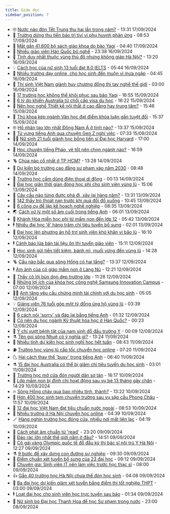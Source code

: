 ```yaml
---
title: Giáo dục
sidebar_position: 7
---
```


<!-- vnexpress-giao-duc:START -->
- 🤓 [Nước nào đón Tết Trung thu hai lần trong năm?](https://vnexpress.net/nuoc-nao-don-tet-trung-thu-hai-lan-trong-nam-4793989.html) - 13:31 17/09/2024
- 🦆 [Trường dừng thu tiền bảo trì tivi vì phụ huynh phản ứng](https://vnexpress.net/truong-dung-thu-tien-bao-tri-tivi-vi-phu-huynh-phan-ung-4793902.html) - 08:53 17/09/2024
- 🦩 [Mất gần 41.600 bộ sách giáo khoa do bão Yagi](https://vnexpress.net/mat-gan-41-600-bo-sach-giao-khoa-do-bao-yagi-4793779.html) - 04:40 17/09/2024
- 🌮 [Nhiều giáo viên Hàn Quốc bỏ nghề](https://vnexpress.net/nhieu-giao-vien-han-quoc-bo-nghe-4790685.html) - 23:38 16/09/2024
- 🔭 [Tỉnh duy nhất thuộc vùng thủ đô nhưng không giáp Hà Nội?](https://vnexpress.net/tinh-duy-nhat-thuoc-vung-thu-do-nhung-khong-giap-ha-noi-4793554.html) - 13:20 16/09/2024
- 💡 [Cách học của nữ sinh 13 tuổi đạt 8.0 IELTS](https://vnexpress.net/cach-hoc-cua-nu-sinh-13-tuoi-dat-8-0-ielts-4792795.html) - 05:44 16/09/2024
- 🥰 [Nhiều trường dạy online, cho học sinh đến muộn vì mưa ngập](https://vnexpress.net/nhieu-truong-day-online-cho-hoc-sinh-den-muon-vi-mua-ngap-4793346.html) - 04:45 16/09/2024
- 🐲 [Thí sinh Việt Nam giành huy chương đồng thi tay nghề thế giới](https://vnexpress.net/thi-sinh-viet-nam-gianh-huy-chuong-dong-thi-tay-nghe-the-gioi-4793228.html) - 03:00 16/09/2024
- 🦒 [17 trường học không thể khôi phục sau bão Yagi](https://vnexpress.net/17-truong-hoc-khong-the-khoi-phuc-sau-bao-yagi-4793178.html) - 16:55 15/09/2024
- 🦆 [6 lý do khiến Australia từ chối cấp visa du học](https://vnexpress.net/6-ly-do-khien-australia-tu-choi-cap-visa-du-hoc-4793090.html) - 16:22 15/09/2024
- 🧰 [Nên học nghề Thiết kế nội thất ở cao đẳng hay trung tâm?](https://vnexpress.net/nen-hoc-nghe-thiet-ke-noi-that-o-cao-dang-hay-trung-tam-4793124.html) - 15:46 15/09/2024
- 🐘 [Thủ khoa kép ngành Văn học đạt điểm khóa luận gần tuyệt đối](https://vnexpress.net/thu-khoa-kep-nganh-van-hoc-dat-diem-khoa-luan-gan-tuyet-doi-4792638.html) - 15:37 15/09/2024
- 🤓 [Hồ nhân tạo lớn nhất Đông Nam Á ở tỉnh nào?](https://vnexpress.net/ho-nhan-tao-lon-nhat-dong-nam-a-o-tinh-nao-4793075.html) - 13:37 15/09/2024
- 🧰 [Từ vựng tiếng Anh qua chuyện Gen Z nghỉ việc](https://vnexpress.net/tu-vung-tieng-anh-qua-chuyen-gen-z-nghi-viec-4792890.html) - 07:33 15/09/2024
- 🧑‍💻 [Nữ sinh 21 tuổi giành học bổng tiến sĩ Đại học Harvard](https://vnexpress.net/nu-sinh-21-tuoi-gianh-hoc-bong-tien-si-dai-hoc-harvard-4792824.html) - 17:00 14/09/2024
- 🫶 [Học chuyên tiếng Pháp, vẽ tốt nên chọn ngành nào?](https://vnexpress.net/hoc-chuyen-tieng-phap-ve-tot-nen-chon-nganh-nao-4765837.html) - 16:59 14/09/2024
- 🪜 [Chùa nào cổ nhất ở TP HCM?](https://vnexpress.net/chua-nao-co-nhat-o-tp-hcm-4784613.html) - 13:28 14/09/2024
- 🎊 [Dự kiến bỏ trường cao đẳng sư phạm vào năm 2030](https://vnexpress.net/du-kien-bo-truong-cao-dang-su-pham-vao-nam-2030-4792720.html) - 08:48 14/09/2024
- 🧐 [Trường học cấm dùng điện thoại di động](https://vnexpress.net/truong-hoc-cam-dung-dien-thoai-di-dong-4792514.html) - 00:13 14/09/2024
- 🌈 [Đại học giãn thời gian đóng học phí cho sinh viên vùng lũ](https://vnexpress.net/dai-hoc-gian-thoi-gian-dong-hoc-phi-cho-sinh-vien-vung-lu-4792669.html) - 15:06 13/09/2024
- 🥰 [Cây cầu nào từng được phá đi, xây lại hàng năm?](https://vnexpress.net/cay-cau-nao-tung-duoc-pha-di-xay-lai-hang-nam-4790736.html) - 13:31 13/09/2024
- 🎡 [142 thầy trò thoát nạn trước khi quả đồi đổ xuống](https://vnexpress.net/142-thay-tro-thoat-nan-truoc-khi-qua-doi-do-xuong-4792671.html) - 10:45 13/09/2024
- 🎊 [6 công cụ để lập kế hoạch nghề nghiệp](https://vnexpress.net/6-cong-cu-de-lap-ke-hoach-nghe-nghiep-4792538.html) - 08:35 13/09/2024
- 🌏 [Cách xử lý một số âm cuối trong tiếng Anh](https://vnexpress.net/cach-xu-ly-mot-so-am-cuoi-trong-tieng-anh-4792529.html) - 06:01 13/09/2024
- 🥸 [Khánh Hòa miễn học phí từ mầm non đến lớp 12](https://vnexpress.net/khanh-hoa-mien-hoc-phi-tu-mam-non-den-lop-12-4792510.html) - 05:42 13/09/2024
- 🕴 [Nhiều đại học &#39;ế&#39; hàng trăm chỉ tiêu tuyển bổ sung](https://vnexpress.net/nhieu-dai-hoc-e-hang-tram-chi-tieu-tuyen-bo-sung-4791674.html) - 02:01 13/09/2024
- 💂 [Đại học lên phương án hỗ trợ sinh viên khó khăn vì bão lũ](https://vnexpress.net/dai-hoc-len-phuong-an-ho-tro-sinh-vien-kho-khan-vi-bao-lu-4792053.html) - 16:10 12/09/2024
- 🕴 [Cảnh báo lừa bán tài liệu ôn thi tuyển giáo viên](https://vnexpress.net/canh-bao-lua-ban-tai-lieu-on-thi-tuyen-giao-vien-4792248.html) - 15:11 12/09/2024
- 🌋 [Học sinh gửi tiền tiết kiệm, bánh mì, muối vừng đến vùng lũ](https://vnexpress.net/hoc-sinh-gui-tien-tiet-kiem-banh-mi-muoi-vung-den-vung-lu-4791706.html) - 14:28 12/09/2024
- 🪜 [Cầu nào bắc qua sông Hồng có hai tầng?](https://vnexpress.net/cau-nao-bac-qua-song-hong-co-hai-tang-4792215.html) - 13:37 12/09/2024
- 🕴 [Ám ảnh của cô giáo mầm non ở Làng Nủ](https://vnexpress.net/am-anh-cua-co-giao-mam-non-o-lang-nu-4792208.html) - 12:21 12/09/2024
- 🎃 [Thầy cô lội bùn dọn dẹp trường lớp](https://vnexpress.net/thay-co-loi-bun-don-dep-truong-lop-4790649.html) - 11:28 12/09/2024
- 🦏 [Những lợi ích của khóa học công nghệ Samsung Innovation Campus](https://vnexpress.net/nhung-loi-ich-cua-khoa-hoc-cong-nghe-samsung-innovation-campus-4791812.html) - 07:00 12/09/2024
- 🧑‍🏫 [Anh tăng yêu cầu chứng minh tài chính với du học sinh](https://vnexpress.net/anh-tang-yeu-cau-chung-minh-tai-chinh-voi-du-hoc-sinh-4792020.html) - 05:05 12/09/2024
- 💡 [Giảng viên 76 tuổi góp một tỷ đồng ủng hộ vùng lũ](https://vnexpress.net/giang-vien-76-tuoi-gop-mot-ty-dong-ung-ho-vung-lu-4791914.html) - 03:39 12/09/2024
- 🐎 [6 cách nói &#39;sorry&#39; và đáp lại bằng tiếng Anh](https://vnexpress.net/6-cach-noi-sorry-va-dap-lai-bang-tieng-anh-4791923.html) - 01:32 12/09/2024
- 🧰 [Có nên du học ngành Kỹ thuật hóa học ở Hàn Quốc?](https://vnexpress.net/co-nen-du-hoc-nganh-ky-thuat-hoa-hoc-o-han-quoc-4791761.html) - 00:23 12/09/2024
- 🙉 [Ý chí vượt bệnh tật của nam sinh đỗ đầu trường Y](https://vnexpress.net/y-chi-vuot-benh-tat-cua-nam-sinh-do-dau-truong-y-4791848.html) - 00:09 12/09/2024
- ⚗️ [Tên gọi sông Nhuệ có ý nghĩa gì?](https://vnexpress.net/ten-goi-song-nhue-co-y-nghia-gi-4791753.html) - 13:24 11/09/2024
- 🌝 [Nhiều tỉnh dự kiến học sinh nghỉ học hết tuần](https://vnexpress.net/nhieu-tinh-du-kien-hoc-sinh-nghi-hoc-het-tuan-4791588.html) - 08:43 11/09/2024
- ⛽️ [Trường học vùng lũ cấp tốc chuyển học online](https://vnexpress.net/truong-hoc-vung-lu-cap-toc-chuyen-hoc-online-4791611.html) - 07:20 11/09/2024
- 🌜 [Hai cách thay thế &#39;busy&#39; trong tiếng Anh](https://vnexpress.net/hai-cach-thay-the-busy-trong-tieng-anh-4791680.html) - 06:40 11/09/2024
- ⚗️ [15 đại học Australia có thể bị giảm chỉ tiêu tuyển du học sinh](https://vnexpress.net/15-dai-hoc-australia-co-the-bi-giam-chi-tieu-tuyen-du-hoc-sinh-4791548.html) - 03:01 11/09/2024
- 🧰 [Trường học mở cửa đón người dân sơ tán](https://vnexpress.net/truong-hoc-mo-cua-don-nguoi-dan-so-tan-4791300.html) - 16:17 10/09/2024
- 🤗 [Lớp mầm non bị đình chỉ hoạt động sau vụ bé 13 tháng gãy chân](https://vnexpress.net/lop-mam-non-bi-dinh-chi-hoat-dong-sau-vu-be-13-thang-gay-chan-4790414.html) - 14:29 10/09/2024
- 🔥 [Sông Hồng chảy qua bao nhiêu tỉnh, thành?](https://vnexpress.net/song-hong-chay-qua-bao-nhieu-tinh-thanh-4791338.html) - 13:22 10/09/2024
- 💪 [Hơn 400 học sinh tạm chuyển trường sau vụ sập cầu Phong Châu](https://vnexpress.net/hon-400-hoc-sinh-tam-chuyen-truong-sau-vu-sap-cau-phong-chau-4791323.html) - 11:57 10/09/2024
- 💂 [12 đại học Việt Nam đạt tiêu chuẩn nước ngoài](https://vnexpress.net/12-dai-hoc-viet-nam-dat-tieu-chuan-nuoc-ngoai-4790740.html) - 08:53 10/09/2024
- 🌮 [Nhiều trường ở Hà Nội chuyển học online](https://vnexpress.net/nhieu-truong-o-ha-noi-chuyen-hoc-online-4791112.html) - 04:39 10/09/2024
- 🪄 [Hàng nghìn trường học đóng cửa, nhiều nơi mất liên lạc](https://vnexpress.net/hang-nghin-truong-hoc-dong-cua-nhieu-noi-mat-lien-lac-4791076.html) - 04:19 10/09/2024
- 🎡 [Cách phát âm chuẩn từ &#39;read&#39;](https://vnexpress.net/cach-phat-am-chuan-tu-read-4790869.html) - 23:20 09/09/2024
- 🌈 [Đảo rác lớn nhất thế giới nằm ở đâu?](https://vnexpress.net/dao-rac-lon-nhat-the-gioi-nam-o-dau-4790768.html) - 14:51 09/09/2024
- 🎊 [Cô gái vàng Olympic quốc tế đỗ đầu kỳ thi bác sĩ nội trú Y Hà Nội](https://vnexpress.net/co-gai-vang-olympic-quoc-te-do-dau-ky-thi-bac-si-noi-tru-y-ha-noi-4790834.html) - 12:27 09/09/2024
- ⚗️ [9 bước để xây dựng con đường sự nghiệp](https://vnexpress.net/9-buoc-de-xay-dung-con-duong-su-nghiep-4790838.html) - 09:30 09/09/2024
- 🌁 [Điểm chuẩn xét tuyển bổ sung của 23 đại học](https://vnexpress.net/diem-chuan-xet-tuyen-bo-sung-cua-23-dai-hoc-4790010.html) - 09:12 09/09/2024
- 🦏 [Chuyên gia: Sinh viên IT nên làm việc trước học thạc sĩ](https://vnexpress.net/chuyen-gia-sinh-vien-it-nen-lam-viec-truoc-hoc-thac-si-4790805.html) - 08:00 09/09/2024
- 👍 [Gần 40 trường học Hà Nội chưa thể đón học sinh](https://vnexpress.net/gan-40-truong-hoc-ha-noi-chua-the-don-hoc-sinh-4790660.html) - 04:08 09/09/2024
- 🌈 [Ba đại học dự kiến giảm xét tuyển bằng điểm thi tốt nghiệp THPT](https://vnexpress.net/ba-dai-hoc-du-kien-giam-xet-tuyen-bang-diem-thi-tot-nghiep-thpt-4789753.html) - 03:00 09/09/2024
- 🕴 [Loạt đại học cho sinh viên học trực tuyến sau bão](https://vnexpress.net/loat-dai-hoc-cho-sinh-vien-hoc-truc-tuyen-sau-bao-4790519.html) - 01:34 09/09/2024
- 🧰 [Nữ sinh bỏ Đại học Thanh Hoa để học Sư phạm trong nước](https://vnexpress.net/nu-sinh-bo-dai-hoc-thanh-hoa-de-hoc-su-pham-trong-nuoc-4789721.html) - 23:00 08/09/2024<!-- vnexpress-giao-duc:END -->
